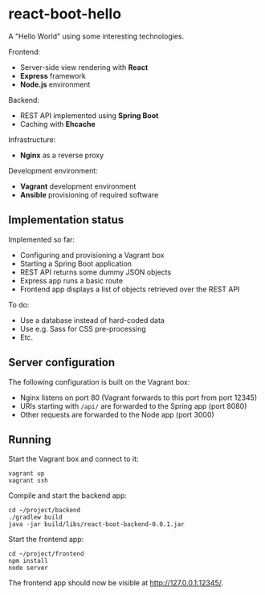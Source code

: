 # react-boot-hello

A "Hello World" using some interesting technologies.

Frontend:

* Server-side view rendering with **React**
* **Express** framework
* **Node.js** environment

Backend:

* REST API implemented using **Spring Boot**
* Caching with **Ehcache**

Infrastructure:

* **Nginx** as a reverse proxy

Development environment:

* **Vagrant** development environment
* **Ansible** provisioning of required software


## Implementation status

Implemented so far:

* Configuring and provisioning a Vagrant box
* Starting a Spring Boot application
* REST API returns some dummy JSON objects
* Express app runs a basic route
* Frontend app displays a list of objects retrieved over the REST API

To do:

* Use a database instead of hard-coded data
* Use e.g. Sass for CSS pre-processing
* Etc.


## Server configuration

The following configuration is built on the Vagrant box:

* Nginx listens on port 80 (Vagrant forwards to this port from port 12345)
* URIs starting with `/api/` are forwarded to the Spring app (port 8080)
* Other requests are forwarded to the Node app (port 3000)


## Running

Start the Vagrant box and connect to it:

    vagrant up
    vagrant ssh

Compile and start the backend app:

    cd ~/project/backend
    ./gradlew build
    java -jar build/libs/react-boot-backend-0.0.1.jar

Start the frontend app:

    cd ~/project/frontend
    npm install
    node server

The frontend app should now be visible at <http://127.0.0.1:12345/>.

